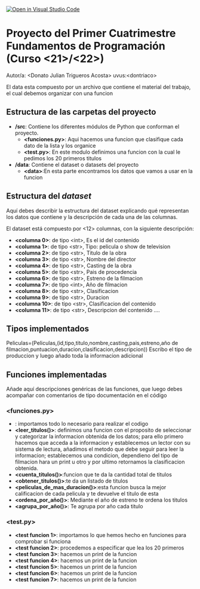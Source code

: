 [![Open in Visual Studio Code](https://classroom.github.com/assets/open-in-vscode-f059dc9a6f8d3a56e377f745f24479a46679e63a5d9fe6f495e02850cd0d8118.svg)](https://classroom.github.com/online_ide?assignment_repo_id=5896993&assignment_repo_type=AssignmentRepo)
# Proyecto del Primer Cuatrimestre Fundamentos de Programación (Curso  \<21\>/\<22\>)
Autor/a: \<Donato Julian Trigueros Acosta\>   uvus:\<dontriaco\>

El data esta compuesto por un archivo que contiene el material del trabajo, el cual debemos organizar con una funcion


## Estructura de las carpetas del proyecto

* **/src**: Contiene los diferentes módulos de Python que conforman el proyecto.
  * **\<funciones.py\>**: Aqui hacemos una funcion que clasifique cada dato de la lista y los organice
  * **\<test.py\>**: En este modulo definimos una funcion con la cual le pedimos los 20 primeros titulos 
* **/data**: Contiene el dataset o datasets del proyecto
    * **\<data\>**:En esta parte encontramos los datos que vamos a usar en la funcion
## Estructura del *dataset*

Aquí debes describir la estructura del dataset explicando qué representan los datos que contiene y la descripción de cada una de las columnas.

El dataset está compuesto por \<12\> columnas, con la siguiente descripción:

* **\<columna 0>**: de tipo \<int\>, Es el id del contenido
* **\<columna 1>**: de tipo \<str\>, Tipo: pelicula o show de television
* **\<columna 2>**: de tipo \<str\>, Titulo de la obra
* **\<columna 3>**: de tipo \<str\>, Nombre del director
* **\<columna 4>**: de tipo \<str\>, Casting de la obra
* **\<columna 5>**: de tipo \<str\>, Pais de procedencia
* **\<columna 6>**: de tipo \<str\>, Estreno de la filmacion
* **\<columna 7>**: de tipo \<int\>, Año de filmacion
* **\<columna 8>**: de tipo \<str\>, Clasificacion
* **\<columna 9>**: de tipo \<str\>, Duracion
* **\<columna 10>**: de tipo \<str\>, Clasificacion del contenido
* **\<columna 11>**: de tipo \<str\>, Descripcion del contenido
....

## Tipos implementados

Peliculas=(Peliculas,(id,tipo,titulo,nombre,casting,pais,estreno,año de filmacion,puntuacion,duracion,clasificacion,descripcion))
Escribo el tipo de produccion y luego añado toda la informacion adicional

## Funciones implementadas
Añade aquí descripciones genéricas de las funciones, que luego debes acompañar con comentarios de tipo documentación en el código

### \<funciones.py\>

* **<importaciones>**: importamos todo lo necesario para realizar el codigo
* **<leer_titulos()>**: definimos una funcion con el proposito de seleccionar y categorizar la informacion obtenida de los datos; para ello primero hacemos que acceda a la informacion y establecemos un lector con su sistema de lectura, añadimos el metodo que debe seguir para leer la informacion; establecemos una condicion, dependieno del tipo de filmacion hara un print u otro y por ultimo retornamos la clasificacion obtenida.
* **<cuenta_titulos()>**:funcion que te da la cantidad total de titulos
* **<obtener_titulos()>**:te da un listado de titulos 
* **<peliculas_de_mas_duracion()>**:esta funcion busca la mejor calificacion de cada pelicula y te devuelve el titulo de esta
* **<ordena_por_año()>**: Mediante el año de estreno te ordena los titulos
* **<agrupa_por_año()>**: Te agrupa por año cada titulo


### \<test.py\>

* **<test funcion 1>**: importamos lo que hemos hecho en funciones para comprobar si funciona
* **<test funcion 2>**: procedemos a especificar que lea los 20 primeros
* **<test funcion 3>**: hacemos un print de la funcion
* **<test funcion 4>**: hacemos un print de la funcion
* **<test funcion 5>**: hacemos un print de la funcion
* **<test funcion 6>**: hacemos un print de la funcion
* **<test funcion 7>**: hacemos un print de la funcion
